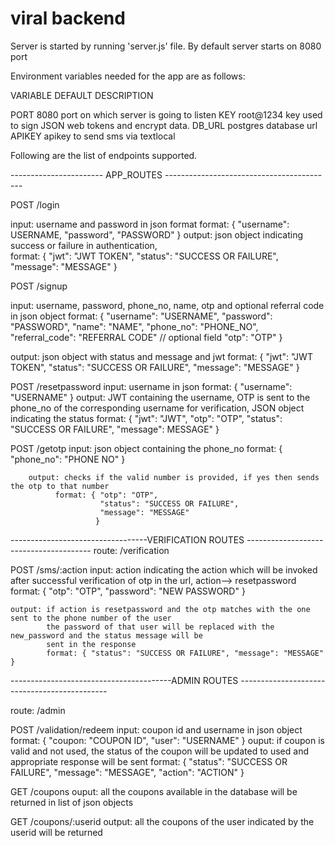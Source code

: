 # viral backend

Server is started by running 'server.js' file.
By default server starts on 8080 port

Environment variables needed for the app are as follows:

VARIABLE                    DEFAULT                     DESCRIPTION

PORT                        8080                        port on which server is going to listen
KEY                         root@1234                   key used to sign JSON web tokens and encrypt data.
DB_URL                                                  postgres database url
APIKEY                                                  apikey to send sms via textlocal



Following are the list of endpoints supported.

----------------------- APP_ROUTES ------------------------------------------

POST /login

input:  username and password in json format
        format: { "username": USERNAME, "password", "PASSWORD" }
output: json object indicating success or failure in authentication,   
        format: { "jwt": "JWT TOKEN", "status": "SUCCESS OR FAILURE", "message": "MESSAGE" }

POST /signup

input:  username, password, phone_no, name, otp and optional referral code in json object
        format: { "username": "USERNAME",
                  "password": "PASSWORD",
                  "name": "NAME",
                  "phone_no": "PHONE_NO",
                  "referral_code": "REFERRAL CODE"              // optional field
                  "otp": "OTP"
                 }
                  
output: json object with status and message and jwt 
        format: { 
                  "jwt": "JWT TOKEN",
                  "status": "SUCCESS OR FAILURE",
                  "message": "MESSAGE" 
                }


POST /resetpassword
    input: username in json
           format: { "username": "USERNAME" }
    output: JWT containing the username, 
            OTP is sent to the phone_no of the corresponding username for verification,
            JSON object indicating the status
            format: { "jwt": "JWT",
                      "otp": "OTP",
                      "status": "SUCCESS OR FAILURE",
                      "message": MESSAGE"
                     }
                     
                     
POST /getotp
        input: json object containing the phone_no
              format: { "phone_no": "PHONE NO" }
              
        output: checks if the valid number is provided, if yes then sends the otp to that number
              format: { "otp": "OTP",
                        "status": "SUCCESS OR FAILURE",
                        "message": "MESSAGE" 
                       }


----------------------------------VERIFICATION ROUTES ---------------------------------------
route: /verification

POST /sms/:action
    input: action indicating the action which will be invoked after successful verification of otp in the url, 
           action--> resetpassword
           format: { "otp": "OTP", "password": "NEW PASSWORD" }
      

    output: if action is resetpassword and the otp matches with the one sent to the phone number of the user
            the password of that user will be replaced with the new_password and the status message will be 
            sent in the response
            format: { "status": "SUCCESS OR FAILURE", "message": "MESSAGE" }

    

----------------------------------------ADMIN ROUTES ---------------------------------------------

route: /admin

POST /validation/redeem
    input: coupon id and username in json object
           format: { "coupon: "COUPON ID", "user": "USERNAME" }
    ouput: if coupon is valid and not used, the status of the coupon will be updated to used and appropriate response
           will be sent
           format: { "status": "SUCCESS OR FAILURE", "message": "MESSAGE", "action": "ACTION" }
           
GET /coupons
    ouput: all the coupons available in the database will be returned in list of json objects
    
GET /coupons/:userid
    output: all the coupons of the user indicated by the userid will be returned
    
